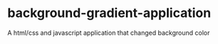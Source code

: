 # background-gradient-application

A html/css and javascript application that changed background color